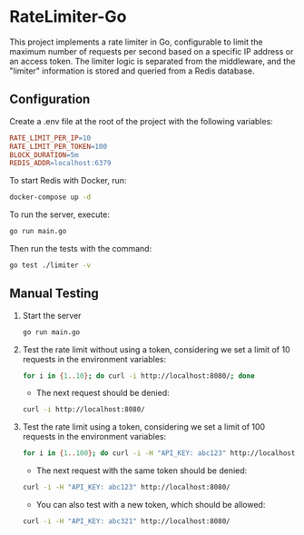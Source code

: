 # RateLimiter-Go

This project implements a rate limiter in Go, configurable to limit the maximum number of requests per second based on a specific IP address or an access token. The limiter logic is separated from the middleware, and the "limiter" information is stored and queried from a Redis database.

## Configuration
Create a .env file at the root of the project with the following variables:
```makefile
RATE_LIMIT_PER_IP=10
RATE_LIMIT_PER_TOKEN=100
BLOCK_DURATION=5m
REDIS_ADDR=localhost:6379
```

To start Redis with Docker, run:
```sh
docker-compose up -d
```
To run the server, execute:
```sh
go run main.go
```
Then run the tests with the command:
```sh
go test ./limiter -v
```

## Manual Testing
1. Start the server
    ```sh
    go run main.go
    ```
2. Test the rate limit without using a token, considering we set a limit of 10 requests in the environment variables:
    ```sh
    for i in {1..10}; do curl -i http://localhost:8080/; done
    ```
    - The next request should be denied:
    ```sh
    curl -i http://localhost:8080/
    ```
3. Test the rate limit using a token, considering we set a limit of 100 requests in the environment variables:
    ```sh
    for i in {1..100}; do curl -i -H "API_KEY: abc123" http://localhost:8080/; done
    ```
    - The next request with the same token should be denied:
    ```sh
    curl -i -H "API_KEY: abc123" http://localhost:8080/
    ```
    - You can also test with a new token, which should be allowed:
    ```sh
    curl -i -H "API_KEY: abc321" http://localhost:8080/
    ```